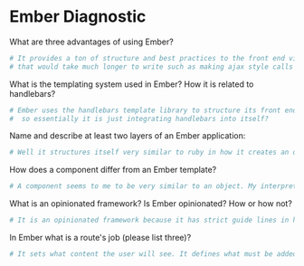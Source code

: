# Ember Diagnostic

What are three advantages of using Ember?

```sh
# It provides a ton of structure and best practices to the front end via is framework and the built in handle bars. It gives a ton of ways to shorten up things
# that would take much longer to write such as making ajax style calls with out even writing any ajax. It makes code just plan easier to read through the structure it provides and the breifness and clarity of its code.
```

What is the templating system used in Ember? How it is related to
handlebars?

```sh
# Ember uses the handlebars template library to structure its front end framwork
#  so essentially it is just integrating handlebars into itself?
```
<!-- I am not sure if that is completely accurate however I know we use handlebars in ember as we structured yesterdays pieces.  -->

Name and describe at least two layers of an Ember application:

```sh
# Well it structures itself very similar to ruby in how it creates an object model and how it does its routing. This in turn makes structuring data on the frontend a lot easier and negates the need for ajax calls. It also allows for the creation of frontend routing.
```

How does a component differ from an Ember template?

```sh
# A component seems to me to be very similar to an object. My interpretation is that it is the object that is being modeled or used in a template.
```
<!-- I again and not 100% clear here if that is what it actually is, thats just my interpretation of it. -->
What is an opinionated framework? Is Ember opinionated? How or how not?

```sh
# It is an opinionated framework because it has strict guide lines in how it wants you to write and structure your code. This is turn makes it much easier for someone else to read and understand. It creates an expectation of how your code should look.
```

In Ember what is a route's job (please list three)?

```sh
# It sets what content the user will see. It defines what must be added to the url to see that content. And connects the the data to be provided to the frontend from the back end, by knowing where to access it.
```
<!--  I am not sure if there was a specific list you were looking for here, but from my understanding of a router in ember it basically is directing traffic and defining routes to data? -->
